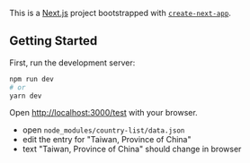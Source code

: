 This is a [Next.js](https://nextjs.org/) project bootstrapped with [`create-next-app`](https://github.com/vercel/next.js/tree/canary/packages/create-next-app).

## Getting Started

First, run the development server:

```bash
npm run dev
# or
yarn dev
```

Open [http://localhost:3000/test](http://localhost:3000) with your browser.

- open `node_modules/country-list/data.json`
- edit the entry for "Taiwan, Province of China"
- text "Taiwan, Province of China" should change in browser

